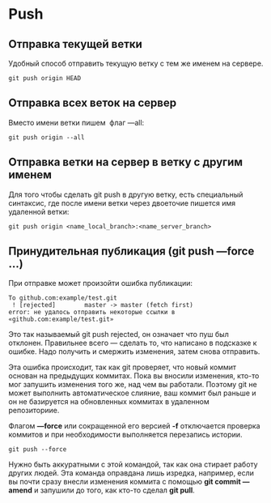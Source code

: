 # Push 

## Отправка текущей ветки
Удобный способ отправить текущую ветку с тем же именем на сервере.
```shell
git push origin HEAD
```

## Отправка всех веток на сервер
Вместо имени ветки пишем  флаг —all:
```shell
git push origin --all
```

## Отправка ветки на сервер в ветку с другим именем
Для того чтобы сделать git push в другую ветку, есть специальный синтаксис, где после имени ветки через двоеточие пишется имя удаленной ветки:
```shell
git push origin <name_local_branch>:<name_server_branch>
```

## Принудительная публикация (git push —force …)

При отправке может произойти ошибка публикации:
```shell
To github.com:example/test.git
 ! [rejected]        master -> master (fetch first)
error: не удалось отправить некоторые ссылки в «github.com:example/test.git»
```

Это так называемый git push rejected, он означает что пуш был отклонен. Правильнее всего — сделать то, что написано в подсказке к ошибке. Надо получить и смержить изменения, затем снова отправить. 

Эта ошибка происходит, так как git проверяет, что новый коммит основан на предыдущих коммитах. Пока вы вносили изменения, кто-то мог запушить изменения того же, над чем вы работали. Поэтому git не может выполнить автоматическое слияние, ваш коммит был раньше и он не базируется на обновленных коммитах в удаленном репозиториие. 

Флагом **—force** или сокращенной его версией **-f** отключается проверка коммитов и при необходимости выполняется перезапись истории.

```shell
git push --force
```

Нужно быть аккуратными с этой командой, так как она стирает работу других людей. Эта команда оправдана лишь изредка, например, если вы почти сразу внесли изменения коммита с помощью **git commit —amend** и запушили до того, как кто-то сделал **git pull**.




